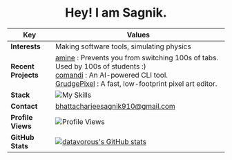 <div align="center">
  
# Hey! I am Sagnik.

| **Key**           | **Values**                                                                                      |
|-------------------------|--------------------------------------------------------------------------------------------------|
| **Interests**           | Making software tools, simulating physics                                            |
| **Recent Projects**    | <div align="left">[amine](https://github.com/datavorous/amine) : Prevents you from switching 100s of tabs. Used by 100s of students :) <br> [comandi](https://github.com/datavorous/comandi) : An AI-powered CLI tool. <br> [GrudgePixel](https://github.com/datavorous/GrudgePixel) : A fast, low-footprint pixel art editor. </div>|
| **Stack**            | ![My Skills](https://skillicons.dev/icons?i=arduino,c,python,flask,figma,tailwindcss) |
| **Contact**             | [bhattacharjeesagnik910@gmail.com](mailto:bhattacharjeesagnik910@gmail.com)                                                  |
| **Profile Views**       | ![Profile Views](https://visitcount.itsvg.in/api?id=datavorous&icon=0&color=0)                    |
| **GitHub Stats**        | [![datavorous's GitHub stats](https://github-readme-stats.vercel.app/api?username=datavorous&show_icons=true&theme=transparent&rank_icon=percentile)](https://github.com/datavorous) |
